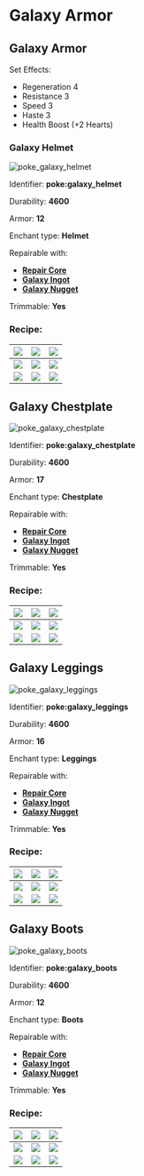 # Galaxy Armor

## Galaxy Armor

Set Effects:

* Regeneration 4
* Resistance 3
* Speed 3
* Haste 3
* Health Boost (+2 Hearts)

### Galaxy Helmet

![poke\_galaxy\_helmet](https://github.com/user-attachments/assets/90856747-3fc2-4852-a002-7dcab3da95e8)

Identifier: **poke:galaxy\_helmet**

Durability: **4600**

Armor: **12**

Enchant type: **Helmet**

Repairable with:

* [**Repair Core**](https://pfewiki.gitbook.io/home/items/cores/repair-core)
* [**Galaxy Ingot**](https://pfewiki.gitbook.io/home/items/ingots/galaxy-ingot)
* [**Galaxy Nugget**](https://pfewiki.gitbook.io/home/items/nuggets/galaxy-nugget)

Trimmable: **Yes**

### Recipe:

| [![](https://github.com/user-attachments/assets/20b0f0b8-d177-42a3-9e78-8a82b46759c4)](https://pfewiki.gitbook.io/home/blocks/ore-blocks/galaxy-block) | [![](https://github.com/user-attachments/assets/20b0f0b8-d177-42a3-9e78-8a82b46759c4)](https://pfewiki.gitbook.io/home/blocks/ore-blocks/galaxy-block)      | [![](https://github.com/user-attachments/assets/20b0f0b8-d177-42a3-9e78-8a82b46759c4)](https://pfewiki.gitbook.io/home/blocks/ore-blocks/galaxy-block) |
| ------------------------------------------------------------------------------------------------------------------------------------------------------ | ----------------------------------------------------------------------------------------------------------------------------------------------------------- | ------------------------------------------------------------------------------------------------------------------------------------------------------ |
| [![](https://github.com/user-attachments/assets/20b0f0b8-d177-42a3-9e78-8a82b46759c4)](https://pfewiki.gitbook.io/home/blocks/ore-blocks/galaxy-block) | [![](https://github.com/ItsMePok/PFE/assets/136857747/31a3075a-f2ec-4825-8333-e93509fcc6ca)](https://github.com/ItsMePok/PFE/wiki/Platinum-Upgrade-Core)    | [![](https://github.com/user-attachments/assets/20b0f0b8-d177-42a3-9e78-8a82b46759c4)](https://pfewiki.gitbook.io/home/blocks/ore-blocks/galaxy-block) |
| [![](https://github.com/user-attachments/assets/20b0f0b8-d177-42a3-9e78-8a82b46759c4)](https://pfewiki.gitbook.io/home/blocks/ore-blocks/galaxy-block) | [![](https://github.com/ItsMePok/PFE/assets/136857747/d3bd3182-a8f9-460c-902a-ac6d67ed8596)](https://github.com/ItsMePok/PFE/wiki/Godly-Armor#godly-helmet) | [![](https://github.com/user-attachments/assets/20b0f0b8-d177-42a3-9e78-8a82b46759c4)](https://pfewiki.gitbook.io/home/blocks/ore-blocks/galaxy-block) |

## Galaxy Chestplate

![poke\_galaxy\_chestplate](https://github.com/user-attachments/assets/5435a5db-3cc2-4037-b872-669d2590aa1a)

Identifier: **poke:galaxy\_chestplate**

Durability: **4600**

Armor: **17**

Enchant type: **Chestplate**

Repairable with:

* [**Repair Core**](https://pfewiki.gitbook.io/home/items/cores/repair-core)
* [**Galaxy Ingot**](https://pfewiki.gitbook.io/home/items/ingots/galaxy-ingot)
* [**Galaxy Nugget**](https://pfewiki.gitbook.io/home/items/nuggets/galaxy-nugget)

Trimmable: **Yes**

### Recipe:

| [![](https://github.com/user-attachments/assets/20b0f0b8-d177-42a3-9e78-8a82b46759c4)](https://pfewiki.gitbook.io/home/blocks/ore-blocks/galaxy-block) | [![](https://github.com/user-attachments/assets/20b0f0b8-d177-42a3-9e78-8a82b46759c4)](https://pfewiki.gitbook.io/home/blocks/ore-blocks/galaxy-block)          | [![](https://github.com/user-attachments/assets/20b0f0b8-d177-42a3-9e78-8a82b46759c4)](https://pfewiki.gitbook.io/home/blocks/ore-blocks/galaxy-block) |
| ------------------------------------------------------------------------------------------------------------------------------------------------------ | --------------------------------------------------------------------------------------------------------------------------------------------------------------- | ------------------------------------------------------------------------------------------------------------------------------------------------------ |
| [![](https://github.com/user-attachments/assets/20b0f0b8-d177-42a3-9e78-8a82b46759c4)](https://pfewiki.gitbook.io/home/blocks/ore-blocks/galaxy-block) | [![](https://github.com/ItsMePok/PFE/assets/136857747/31a3075a-f2ec-4825-8333-e93509fcc6ca)](https://github.com/ItsMePok/PFE/wiki/Platinum-Upgrade-Core)        | [![](https://github.com/user-attachments/assets/20b0f0b8-d177-42a3-9e78-8a82b46759c4)](https://pfewiki.gitbook.io/home/blocks/ore-blocks/galaxy-block) |
| [![](https://github.com/user-attachments/assets/20b0f0b8-d177-42a3-9e78-8a82b46759c4)](https://pfewiki.gitbook.io/home/blocks/ore-blocks/galaxy-block) | [![](https://github.com/ItsMePok/PFE/assets/136857747/d58140d1-d765-4300-9b9c-1e3b687d3502)](https://github.com/ItsMePok/PFE/wiki/Godly-Armor#godly-chestplate) | [![](https://github.com/user-attachments/assets/20b0f0b8-d177-42a3-9e78-8a82b46759c4)](https://pfewiki.gitbook.io/home/blocks/ore-blocks/galaxy-block) |

## Galaxy Leggings

![poke\_galaxy\_leggings](https://github.com/user-attachments/assets/b87ee6aa-655e-4e46-b6b4-8799e2d8ec7a)

Identifier: **poke:galaxy\_leggings**

Durability: **4600**

Armor: **16**

Enchant type: **Leggings**

Repairable with:

* [**Repair Core**](https://pfewiki.gitbook.io/home/items/cores/repair-core)
* [**Galaxy Ingot**](https://pfewiki.gitbook.io/home/items/ingots/galaxy-ingot)
* [**Galaxy Nugget**](https://pfewiki.gitbook.io/home/items/nuggets/galaxy-nugget)

Trimmable: **Yes**

### Recipe:

| [![](https://github.com/user-attachments/assets/20b0f0b8-d177-42a3-9e78-8a82b46759c4)](https://pfewiki.gitbook.io/home/blocks/ore-blocks/galaxy-block) | [![](https://github.com/user-attachments/assets/20b0f0b8-d177-42a3-9e78-8a82b46759c4)](https://pfewiki.gitbook.io/home/blocks/ore-blocks/galaxy-block)        | [![](https://github.com/user-attachments/assets/20b0f0b8-d177-42a3-9e78-8a82b46759c4)](https://pfewiki.gitbook.io/home/blocks/ore-blocks/galaxy-block) |
| ------------------------------------------------------------------------------------------------------------------------------------------------------ | ------------------------------------------------------------------------------------------------------------------------------------------------------------- | ------------------------------------------------------------------------------------------------------------------------------------------------------ |
| [![](https://github.com/user-attachments/assets/20b0f0b8-d177-42a3-9e78-8a82b46759c4)](https://pfewiki.gitbook.io/home/blocks/ore-blocks/galaxy-block) | [![](https://github.com/ItsMePok/PFE/assets/136857747/31a3075a-f2ec-4825-8333-e93509fcc6ca)](https://github.com/ItsMePok/PFE/wiki/Platinum-Upgrade-Core)      | [![](https://github.com/user-attachments/assets/20b0f0b8-d177-42a3-9e78-8a82b46759c4)](https://pfewiki.gitbook.io/home/blocks/ore-blocks/galaxy-block) |
| [![](https://github.com/user-attachments/assets/20b0f0b8-d177-42a3-9e78-8a82b46759c4)](https://pfewiki.gitbook.io/home/blocks/ore-blocks/galaxy-block) | [![](https://github.com/ItsMePok/PFE/assets/136857747/9bf914d7-0d49-4fc9-a0a9-65048893119f)](https://github.com/ItsMePok/PFE/wiki/Godly-Armor#godly-leggings) | [![](https://github.com/user-attachments/assets/20b0f0b8-d177-42a3-9e78-8a82b46759c4)](https://pfewiki.gitbook.io/home/blocks/ore-blocks/galaxy-block) |

## Galaxy Boots

![poke\_galaxy\_boots](https://github.com/user-attachments/assets/037d2190-cf10-457b-9534-65eacc90e81c)

Identifier: **poke:galaxy\_boots**

Durability: **4600**

Armor: **12**

Enchant type: **Boots**

Repairable with:

* [**Repair Core**](https://pfewiki.gitbook.io/home/items/cores/repair-core)
* [**Galaxy Ingot**](https://pfewiki.gitbook.io/home/items/ingots/galaxy-ingot)
* [**Galaxy Nugget**](https://pfewiki.gitbook.io/home/items/nuggets/galaxy-nugget)

Trimmable: **Yes**

### Recipe:

| [![](https://github.com/user-attachments/assets/20b0f0b8-d177-42a3-9e78-8a82b46759c4)](https://pfewiki.gitbook.io/home/blocks/ore-blocks/galaxy-block) | [![](https://github.com/user-attachments/assets/20b0f0b8-d177-42a3-9e78-8a82b46759c4)](https://pfewiki.gitbook.io/home/blocks/ore-blocks/galaxy-block)     | [![](https://github.com/user-attachments/assets/20b0f0b8-d177-42a3-9e78-8a82b46759c4)](https://pfewiki.gitbook.io/home/blocks/ore-blocks/galaxy-block) |
| ------------------------------------------------------------------------------------------------------------------------------------------------------ | ---------------------------------------------------------------------------------------------------------------------------------------------------------- | ------------------------------------------------------------------------------------------------------------------------------------------------------ |
| [![](https://github.com/user-attachments/assets/20b0f0b8-d177-42a3-9e78-8a82b46759c4)](https://pfewiki.gitbook.io/home/blocks/ore-blocks/galaxy-block) | [![](https://github.com/ItsMePok/PFE/assets/136857747/31a3075a-f2ec-4825-8333-e93509fcc6ca)](https://github.com/ItsMePok/PFE/wiki/Platinum-Upgrade-Core)   | [![](https://github.com/user-attachments/assets/20b0f0b8-d177-42a3-9e78-8a82b46759c4)](https://pfewiki.gitbook.io/home/blocks/ore-blocks/galaxy-block) |
| [![](https://github.com/user-attachments/assets/20b0f0b8-d177-42a3-9e78-8a82b46759c4)](https://pfewiki.gitbook.io/home/blocks/ore-blocks/galaxy-block) | [![](https://github.com/ItsMePok/PFE/assets/136857747/fa056ad2-32b3-43fd-b14a-9e5ffe162d53)](https://github.com/ItsMePok/PFE/wiki/Godly-Armor#godly-boots) | [![](https://github.com/user-attachments/assets/20b0f0b8-d177-42a3-9e78-8a82b46759c4)](https://pfewiki.gitbook.io/home/blocks/ore-blocks/galaxy-block) |
